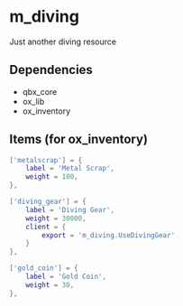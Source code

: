 # m_diving

Just another diving resource

## Dependencies

- qbx_core
- ox_lib
- ox_inventory

## Items (for ox_inventory)

```lua
['metalscrap'] = {
    label = 'Metal Scrap',
    weight = 100,
},

['diving_gear'] = {
    label = 'Diving Gear',
    weight = 30000,
    client = {
        export = 'm_diving.UseDivingGear'
    }
},

['gold_coin'] = {
    label = 'Gold Coin',
    weight = 30,
},
```